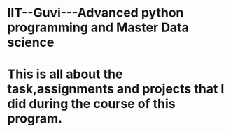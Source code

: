 # IIT--Guvi---Advanced python programming and Master Data science
# This is all about the task,assignments and projects that I did during the course of this program.
